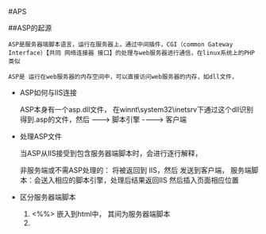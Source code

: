 #APS

##ASP的起源

	ASP是服务器端脚本语言，运行在服务器上，通过中间插件，CGI（common Gateway Interface）【共同 网络连接器 接口】的处理与web服务器进行通信，在linux系统上的PHP类似

	ASP是 运行在web服务器的内存空间中，可以直接访问web服务器的内存，如dll文件，

- ASP如何与IIS连接

	ASP本身有一个asp.dll文件， 在winnt\system32\inetsrv下通过这个dll识别得到.asp的文件，然后 ---> 脚本引擎 ----> 客户端

- 处理ASP文件

	当ASP从IIS接受到包含服务器端脚本时，会进行逐行解释，

	非服务端或不需ASP处理的：   将被返回到 IIS，然后 发送到客户端，
	服务端脚本：会送入相应的脚本引擎，处理后结果返回IIS 然后插入页面相应位置

- 区分服务器端脚本
	
	1. <%%>   嵌入到html中， 其间为服务器端脚本
	2. <script language="vbscript" RUNAT="server">	当内嵌script的 runat值为 server时 服务器端，为client时为用户端
	3. 同时也支持 script sec进行外链

标记语言 确定编码 <%@ language="vbscript" codepage="65001"%>

---

## request 与 Response对象

### requset对象

- 属性

	TotalBytes	- 	返回客户端发送来字符流的字节数

- 方法

	BinaryRead	-	根据描述，99.99% 不会用到



- 集合

	queryString	-	获取get 提交的数据

	Form		- 	获取post提交的数据

	serverVariable-	获取http报文头，以及web服务器环境变量信息

	cookies		-	获取用户系统发送的所有cookies集合

	clientCertificate- 获取客户端身份权限数据


### response对象

- 属性
	
	buffer	-	可读写，设置  页面是否 先缓冲

	contentType-可读写，设置Response对象的http内容类型

	Expires	-	可读写，设置浏览器缓存页面的时间，

	expiresAbsolute-	可读写，设置页面过期时间

	Status	-	返回服务器对客户端相应的各种状态值

	isClientConnected-	判断客户端与服务器断开连接

- 方法

	write(str)	-	向客户端发送数据

	redirect(url)-	是浏览器重定向到 url

	clear 		-	将服务器缓存中的信息清除

	flush		-	将服务器缓存的数据发送到浏览器

	end			-	结束处理页面脚本，并返回当前已创建内容

	binaryWrite(safeArray)-	在当前的http输出流中写入variant类型的SafeArray，而不经过任何字符转换，通过用于二进制数据 或者图像文件的二进制字节

	addHeader	-	增加带有一个要发送到客户应用程序的特殊HTTP头，他不代替现有的标题，一旦标题被添加就不能删除

	appendToLog()-	给服务器日志添加条目



## Application 与 Session对象

### application

- 集合

	1. contents: 没有使用<OBJECT>元素定义的存储于Application对象中的所有变量的集合，可以省略Contents而直接访问 即  Application("use")

	2. staticObject: 使用<Object> 元素定义的存储于Application对象中所有的变量的一个集合的集合

- 方法
	
	1. Contents.Remove("var"): 从Application.content结合中删除一个名为var的变量

	2. contents.removeAll(): 从appclition对象中删除所有变量

	3. Lock： 锁定Appliction对象那个，使得只有当前的ASP页面内容能够进行访问

	4. Unlock： 解除对象的锁定

- 事件

	1. onStart： 当ASP启动时出发，在所有网页，session的创建之前

	2. onEnd： 在asp应用程序结束时出发，
*处理 onStart和onEnd 事件的函数要放在Global.asa中，当创建一个应用程序时会自动生成global.asa，global.asa 对用户时不可见的，在global.asa中要使用 <\script>标记来规定脚本类型，且global.asa中不能有任何输出语句*

### session对象

其实就是指访问者从到达某个特定位置 到离开位置的那段时间，每个访问都会单独的获取一个session
与Application对象相比  session对象更接近于 普通应用程序中的 **全局变量**， 全局变量在程序执行的过程中始终有效，其他的用户同时启动该程序的副本 使 该程序 的各个实例使用各自的全局变量，在两个继承之间相互不能访问，绝大多数情况下session对象被做为全局变量，以实现在该应用的所有页面中的共享信息

- 设置
	
	session("msg") = 'msg'

- 取出

	session("msg")

- 属性
	
	1. sessionID：只读返回 sessionid

	2. timeout： 可读写，定义时限

	3. codePage： 定义浏览器中显示的内容的  代码页
		这里代码页的意思 大概有点像ASCII编码

	4. LCID： 可读写，定义发送到浏览器页面地区标识

- 方法
	
	1. abandon： 清除存储在Session中的所有对象和变量

	2. contents.remove("var"): 在session合集中删除 var变量

	3. contents.removeAll() 从合集中删除所有变量

- 事件 
	
	1. onStart: 

	2. onEnd


## server对象

- 属性
	
	1. scriptTimeout   设置超时时间，默认单位为 s

- 方法
	
	1. HTMLEncode： 将字符串 以 html的编码输出

	2. URLEncode： 将输入的字符串 无效 字符转化成 等价的URL条目

	3. MapPath： 返回虚拟路径实际在服务器上的实际路径

	4. createObject： 创建以注册到服务器上的Activex组件

	5. Excute方法： 停止当前页面的执行，把控制转到指定页面  session等也传递到此页面， 当前页面执行完后 控制传回原页面

	6. transfer： 与excute方法类似，不同在于 新页面执行完毕，会结束执行过程

	7. GetLastError: 返回ASPError对象的引用，包含最后一次报错数据
---
- #include 引用外部文件
```asp
'相对于当前真实目录的引用
<!--#include file="./wwwroot/index.asp" -->

'相对于web虚拟目录的引用
<!--#include virtual="./wwwroot/index.asp"-->

与 Excute 相反
```

---

## ADO组件(AvtiveX Data Object)


### SQL

1. 数据库查询 Select

```
select [all | distinct] <目标表达式>[,<目标表达式2>]

from <表名1>[,<表名2>]
[where <条件表达式>]
[group by <列名1> [having<条件表达式>]]
[order by <列名2> [ASC | Desc]]
```

- 条件表达式
	
	除了常规的 比较表达式之外 还有

	1. between...and 和 not between...and

```asp
where age between 18 and 50
```
	
	2. like 和 not like

```asp
	where name like "__斌"
	'模糊搜索    * 斌 ，  _  代表  一个字符 汉字需要两个字符

	where name like "%斌"
	'模糊搜索   ...斌，  % 代表任意字符长度
```

	3. And 和 or  来链接多个条件

	4. order by 对获取的数据进行排序

```asp
	order by userID, sage Desc
	'默认 是升序  在后面加 Desc就可以 改为降序排列
```

	5. distinct删除重复行

```asp
	select distinct age from studentList
	where sex = "male"

	'就是在 要 select 的条件表达式前 加一个关键字  distinct
	'这样返回的数据就会  删除重复的数据
```
	
	6. top n [precent]限制返回行数

```asp
	select top 2 name from studentList 
	where like "赵%"

	'这里 在目标表达式前面添加 top 2 则最多返回 2条符合的数据，也可以 top 20 percent 可以返回所有符合条件的数据中的20%'
```

	7. 多表查询

	where [<表名1>.]<列名1> = [<表名2>.]<列名2>


2. insert 插入 

```asp
	insert into studentList
	value ("0123", "zhaoxue", "female", 20)
```

3. Update更新数据

```asp
	update studentList
	set age = 22
	where name = "weibin"
```

4. Delete 删除操作

```asp
delete
from studentList
where no = "13246"
```


5. 函数合集

*const*记录条数

```asp
const([all|distinct]<要查询的表名，列名>)
```

```asp
	Select Count(*) From Student
```

*sum*数值总和

```asp
sum([all|distinct]<要计算的列>)
```

*avg*数值 平均值

```asp
avg([all|distinct]<要计算的列>)
```

*max*返回一列中最大值

```asp
max([all|distinct]<列名>)
```

*min*一列中的最小值

```asp
min([all|distinct]<列名>)
```

6. 存储过程

创建存储过程

```asp
create procedure[拥有者,]存储过程名[;程序编号][(参数#1,....,参数#n)]
[with
{recompile | necryption | recompile, encryption}
]
[for replication]
```

### 连接数据库

#### SQLServer 数据库

1. 通过DSN链接数据库 (存在较明显缺陷)

```asp
	<%
		set con = server.createObject("adodb.connection")
		con.open "DSN = data; UID = LoginID; PWD=password"
	%>
```

2. 使用OLEDB链接数据库

```asp
	<%
		set Conn = server.createObject("adodb.connection")
		Conn.connectionString = "driver={sql server};server=10.30.1.99;uid=dev;pwd=dev;dataBase=Development"
		Conn.open
		'这里数据库就链接上了 就可以进行操作了

		Conn.close
		set Conn = nothing
	%>
```


### connection 对象

1. connection 对象的创建

```asp
set conn = server.createObject("adodb.connection")
```

2. connection 对象的属性

```html
Attribute		用于指定一个对下那个的一个或多个特性
```


	1. attribute：
		定义connection对象的事件处理方法，
		1） 设置为131072 或 adXactCommitRetaining 的 ADODB常数----数据写入数据库，另个一个事务将自动启动 即： 保留提交
		2） 设置为26214
		
		
		
		4 或 adXactAbortRataining的adodb常量---- 事务被取消则另一个事务会自动启动   即： 保留取消

	2. commandTimeOut
		设置超时时间，如果在限定时间内没有完成指令，就会报错，默认值为30S， 可以设置成任意值，当设置为0就取消超时判断

	3. connectionString
		以key:value包含用于建立链接数据源的信息。

		connectionString的5个属性
		1) DSN : 数据源名*
		2）PWD : 数据源名*
		3）UID : 访问数据源的用户账号
		4）Provider : 指定用来连接数据提供者的名称
		5）FileName : 指定数据源的某这个特定文件

*在connection对象打开之前connectionString是可以读写的，而当connection对象打开之后 connectionString 变为只读*

	4. connectionTimeout
		创建连接所需要的时间， 缺省为15s    0 为 不限时间
	5. defaultDatabase
		用来定义connection链接缺省时  默认链接的数据库
	6. mode属性
		用来表示连接的权限，这个属性只能在connection对象没有打开的时候设置，其可以设置的值如下

```
	adModeUnknow			默认值，表示权限尚未设置或无法确定
	adModeRead				只读模式
	adModeWrite				只写模式
	adModeReadWrite			读写模式
	adModeShareDenyRead		防止其他用户使用读权限打开连接
	adModShareDenyWrite		防止其他用户使用写权限打开连接
	adModeShareExclusive	防止其他用户使用读/写权限打开连接
	adModeShareNone			表示其他用户不得用任何方式打开连接
```
	
	7. provider属性
		该属性返回或设置  数据提供者的名称，
	8. IsolationLevel属性
		表示connection对象的隔离级别  可读写    下次调用  biginTrans方法才会生效
	9. Provider 指定数据提供者的名字
	10.state 对象状态
	11.version 指定当前使用ADO的版本 

3. Connection对象的方法

```html
open			打开与数据库的链接
close			关闭与数据库的链接
	
			'close断开连接后 connection对象也被释放，要再用需要重新创建
			'一般close后 还要设置 Conn = nothing

BeginTrans		生成一个新的事务
commitTrans		用于保存当前事务的所有修改
RollbackTrans	用于取消当前事务所做的修改并结束该事务

execute			执行指定的  字符串格式语句
	set res = connection.execute(commendText,recordsAffected, options)
	三个参数 
		commendText——* 是SQL命令字符串
		recordsAffected—— 长整型变量保存SQL操作记录
		option—— 指定commendText的性质
			1) adCmdTxt			SQL串
			2) adCmdTable		表名
			3) adCmdStoreproc	存储过程
			4) adCmdUnknown		默认值--不指定

openShchema		用于打开服务器端数据库的计划信息
```

4. connection对象的errors集合

	属性： 
	1.count 		返回错误对象个数
	2.item 			返回具体的错误对象
	方法：
	1. 清除Errors合集的所有错误成员
	对象：
	1. description	返回错误信息
	2. number		返回错误代码
	3. source 		返回错误对象
	4. SQLState		返回错误代码
	5. nativeError		对应特定数据提供者代码？？？？？
	6. HelpFile、 helpcontext   帮助文档

### Command对象

#### 创建Command对象

```asp
	database="数据库名"
	str="provider= 提供者; data source = 虚拟路径对应的物理路径"

	set oCon = server.createObject("adodb.connection")
	oCon.open str  '链接数据库'

	set oCmd = server.createObject("adodb.command")

	oCmd.activeConnection = oCon	'设置cmd对象所属的con对象

```


#### comand对象的属性

activeConnection	**指定command对象所述的connection对象**
commandText			定义命令
commandTimeOut		设置指令执行时间， 0 则不限时
commandType			指定命令类型，优化数据性能
prepared			执行前是否保存命令的编译版本
name 				指定command的名称


#### command对象的方法

execute 		执行字符串个是命令
createParameter 使用指定属性创建parameter对象
cancel			取消执行挂起的异步Execute方法的调用



#### command对象的parameters集合
	
	属性 
		count : 返回command对象的参数的个数
		item  : 返回某个参数
	方法
		append:	调用command 对象的createObject方法创建一个参数后使用 append 将参数添加到 parameters集合中

		delete: 用于删除parameters集合中的parameter对象 

#### parameter对象
	parameters是 command对象的所有参数的集合，而么一个参数就是一个parameter对象，

	parameter对象的属性

	1. Attributes 设置或返回所能接受的任何特殊类型的数据


#### command对象的使用

```
	set oCon = server.createObject("adodb.connection")
	oCon.open str 

	set oCmd = server.createObject("adodb.command")
	set oCmd.activeConnection = oCon

	oCmd.commandText = "select * from student"
	oCmd.commandType = adCmdText
	oCmd.Execute
```
使用这个 command对象  要用activeConnection指明这是哪个链接的命令
然后 使用 .commandText 来执行SQL语句

如果要操作返回记录集
	RS = oCmd.Execute() 操作RS即可

### recordset  对象

1. recordest对象的属性

```html
activeConnection  rw 指向此对象对应的connection

absolutePage	rw 指定当前页

absolutePosition rw 在记录集中的位置序号

source 			rw 用于设置或返回字符串

BOF 			ro 标记， 当前记录位置在recordSet对象的第一个记录之前

EOF 			ro 标记，当前记录位置在recordset对象的最后一个记录之后

CursorLocation 	rw 设置或返回游标位置


cursorType 		rw 在recordSet对象中的游标类型

PageCount 		ro 返回记录集中总的逻辑页数

pagesize		rw 制定逻辑页面的记录个数默认为10

RecordCount	 	ro 	记录集中的记录总数

BookMark		rw 返回唯一标识 recordSet 对象中当前记录的书签， 后者将recordSet对象的当前记录设置为由有效书签所标记的记录

maxRecords	 	rw 限制从数据库中查询返回到一个记录集中的记录数目

```

##### CursorType属性

指示*出在RecordSet对象中游标的类型*

###### 游标的类型

1. adOpenForwardOnly：默认游标，只能在记录集中向前移动，可以进行遍历且速度较快
2. adOpenKeyset：键集游标，游标可以前后移动，其他用户可以修改，但是不能增删
3. adOpenDynameic： 动态游标，可以前后移动， 其他用户对记录的任何操作，都会反应到记录集中，这种游标消耗资源较多
4. adOpenStatic: 静态游标， 可以前后移动，但任何操作不会影响到结果集

##### LockType属性

*当不止一个用户同时改变一个记录时，数据库应如何处理*

1. adLockReadOnly： 默认值   只读锁定，   不允许修改记录
2. adLockPessimistic： 保守是锁定，在编辑一个记录时立即锁定他，即 只能有一个用户进行编辑一条记录
3. adLockOptimistic： 开放是锁定，只有调用update方法才能锁定记录
4. adLockBatchOptimistic： 开放式批锁定，指定记录只能成批的更新

```asp
<%
	set conn =  server.CreateObject("adodb.connection")
	conn.connectionString = "..........."
	conn.open


	set rs = server.createObject("adodb.recordSet")

	rs.open "select * from student", conn, adOpenFrowardOnly, adLockPessimistic
	

	rs.close
	set rs = nothing

	conn.close
	set conn = nothing
%>
```


#### recordset对象的方法

```html
addNew 				向记录集中添加一条新记录
delete 				删除当前记录或记录组
move 				在记录中向前或向后移动指定数目的记录数
moveFirst 			移动到第一条记录
moveLast 			移动到最后一条记录
moveNext 			移动到下一条记录
movePrevious 		移动到前一条记录
open 				打开记录集
close 				关闭记录集
update 				保存对当前记录集所做的修改
getRows 			将记录集中的多个记录读取到数组中
updateBatch 		当记录集处于批量更新模式时，保存对该批量记录的修改

```

##### Open()方法

```html
recordSet.open [source],[activeConnection],[CursorType],[LockType],[options]
'select的SQL语句, conn, 指针类型, 锁定类型, 
```
option参数是  标识 RecordeSet的类型

##### Move()方法

```asp
recordSet.move n, start
'n为要移动的步数，正数前进，负数倒退
'start是一个选择变量，根据有表中的bookMark
'书签值移动指针记录，如果不传BookMark的值，相对于当前记录进行移动
```
用于在记录集中向前或向后移动给定记录个数，

##### getRows() 方法

```asp
myArray = rescordset.getrows(rows, start, fields)
'rows:取出数组的行数，如果省略，那么记录集中所有记录都被取出放入数组中
'start： 指定从何处开始去记录
'fields: 指定要读取的字段
```
用于从数据源中读取数据，将取出的数据放入一个数组中

##### AddNew() 与 Update()方法
使用recordSet对象的AddNew()和Update()方法

```asp
<%
rs.open "......",conn
	rs.addnew
	rs("user") = trim(request("username"))
	rs("pass") = trim(request("password"))
		'...............
rs.update
rs.close
set rs = nothing
%>
'这种方法效率较低,费性能不建议使用'
```

#### recordset对象的fields集合

	fields集合是Recordset对象的字段集合
	感觉像是一个笨重的二维数组,切换到下一行需要 movenext

	count属性： 返回RecordSet的列数，可以用来遍历
	注意是列数 只能遍历curosr指向的这一行

```asp
<%
conn.open
set rs = setver.createObject("adodb.recordset")
rs.open "select * from Student", conn
do while not rs.eof
for i = 0 to rs.fields.count-1
response.writh rs(i) & "&nbsp;&nbsp;"
next
%>
<br>
<%
rs.movenext
loop
rs.close
set rs= notheing 
conn.close
set conn = nothing

%>
```


Item属性： 可以访问RecordSet指定的字段， Item属性是Fields集合的默认属性，一次访问一个字段值时，可以使用一下的几种不同的方法

```asp
RecordSet.Fields.item(2)
RecordSet.Fields.item("name")
RecordSet.fiels(2)
RecordSet.Fields("name")
RecordSet(2)
RecordSet("name")	'直接使用rs.name其实底层是调用了item
```

#### field对象

*fields集合中的一条就是field对象*

- 属性

```asp
actualSize	ro	返回当前记录一个字段的实际长度
attributes 		指定字段的特的属性
defineSize 		在数据源中定义，返回字段的最大尺寸
name 			返回字段的名字
value 			可缺省属性，返回字段值 与 re(i)返回一致
numericScale ro	把序号数字返回给数字型field对象能识别的10进制
originalValue	定义修改前的字段值
precision 		设置或返回可以用field对象中显示数字值得整个数字序号
```



```asp
...

response.write rs(i).name
response.write rs(i).value
response.write rs(i)

...
'这里的i 是 通过0 到 rs.fields.count-1 遍历的 i
```

- 方法 

*如果field对象的Attributes属性取值为adFldLong则可用以下两种方法*

AppendChunk
*使用appendChunk方法将长文本和二进制数据插入到字段中*

GeChunk

*从字段中取出长文本或二进制数据*

```asp
set myChunk = field.getChunk(bytesNum)

```

#### recirdSet对象的使用

返回数据分页

```asp
	RS.PageSize = 5			'设置返回每页数据的个数
	allPage = RS.pageCount 	'根据每页多少数据的到的总页数
	RS.AbsolutePage = 2		'设置RS 返回的是第几页

	'之后对rs进行遍历   以pageSize  每次减一 减到1  截取每页长度

```




编写asp文件时的编码

```asp

<%@ language="vbscript" codepage="65001"%>

```

拼接 json字符串

```asp
<%@ language="vbscript" codepage="65001"%>
<%
set Conn = server.createObject("adodb.connection")
set Rs = server.createObject("adodb.recordSet")

Conn.ConnectionString = "driver={sql server}; server=10.30.1.99;uid=dev;pwd=dev;dataBase=Development"

Conn.Open

dim page, allPage

page = request.Form("page")

Rs.open "SELECT   TOP (200) Phone, Number, Name, Sex, Department, IDCard, JoinDate, Birthday FROM P_User", Conn, 1, 3


If Not (Rs.Bof and Rs.Eof) Then
	Rs.PageSize = 5
	allPage = Rs.pageCount

	' response.write RS.RecordCount
	' response.write page
	Rs.Absolutepage = page

	count = 1
	RequireJsonStr = "{""code"":0,""data"":{"
	do while not (Rs.Bof or Rs.Eof)
		RequireJsonStr = RequireJsonStr & """"&count&""":{""Phone"":"""&Rs("Phone")&""",""Number"":"""& Rs("Number") &""",""Name"":"""&Rs("Name")&""",""Sex"":"""& Rs("Sex") &""",""Department"":"""& Rs("Department") &""",""IDCard"":"""&Rs("IDCard")& """,""JoinDate"":"""&Rs("JoinDate")&""",""Birthday"":"""&Rs("Birthday")&"""},"
		count = count + 1
		Rs.movenext
	loop
	' response.write(len(RequireJsonStr))
	RequireJsonStr = left(RequireJsonStr,len(RequireJsonStr) - 1)
	response.write RequireJsonStr &"},""count"":"&count-1&"}"

	Rs.Close
	set Rs = Nothing

Else
	response.write("无数据")
End If

Conn.close
set Conn = nothing

%>
```